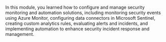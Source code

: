 In this module, you learned how to configure and manage security monitoring and automation solutions, including monitoring security events using Azure Monitor, configuring data connectors in Microsoft Sentinel, creating custom analytics rules, evaluating alerts and incidents, and implementing automation to enhance security incident response and management.
